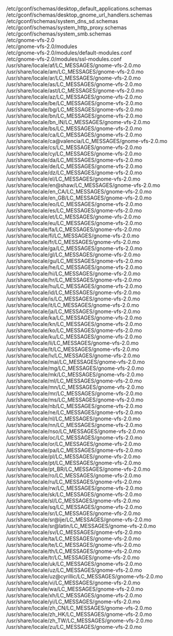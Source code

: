 /etc/gconf/schemas/desktop\_default\_applications.schemas  
/etc/gconf/schemas/desktop\_gnome\_url\_handlers.schemas  
/etc/gconf/schemas/system\_dns\_sd.schemas  
/etc/gconf/schemas/system\_http\_proxy.schemas  
/etc/gconf/schemas/system\_smb.schemas  
/etc/gnome-vfs-2.0  
/etc/gnome-vfs-2.0/modules  
/etc/gnome-vfs-2.0/modules/default-modules.conf  
/etc/gnome-vfs-2.0/modules/ssl-modules.conf  
/usr/share/locale/af/LC\_MESSAGES/gnome-vfs-2.0.mo  
/usr/share/locale/am/LC\_MESSAGES/gnome-vfs-2.0.mo  
/usr/share/locale/ar/LC\_MESSAGES/gnome-vfs-2.0.mo  
/usr/share/locale/as/LC\_MESSAGES/gnome-vfs-2.0.mo  
/usr/share/locale/ast/LC\_MESSAGES/gnome-vfs-2.0.mo  
/usr/share/locale/az/LC\_MESSAGES/gnome-vfs-2.0.mo  
/usr/share/locale/be/LC\_MESSAGES/gnome-vfs-2.0.mo  
/usr/share/locale/bg/LC\_MESSAGES/gnome-vfs-2.0.mo  
/usr/share/locale/bn/LC\_MESSAGES/gnome-vfs-2.0.mo  
/usr/share/locale/bn\_IN/LC\_MESSAGES/gnome-vfs-2.0.mo  
/usr/share/locale/bs/LC\_MESSAGES/gnome-vfs-2.0.mo  
/usr/share/locale/ca/LC\_MESSAGES/gnome-vfs-2.0.mo  
/usr/share/locale/ca@valencia/LC\_MESSAGES/gnome-vfs-2.0.mo  
/usr/share/locale/cs/LC\_MESSAGES/gnome-vfs-2.0.mo  
/usr/share/locale/cy/LC\_MESSAGES/gnome-vfs-2.0.mo  
/usr/share/locale/da/LC\_MESSAGES/gnome-vfs-2.0.mo  
/usr/share/locale/de/LC\_MESSAGES/gnome-vfs-2.0.mo  
/usr/share/locale/dz/LC\_MESSAGES/gnome-vfs-2.0.mo  
/usr/share/locale/el/LC\_MESSAGES/gnome-vfs-2.0.mo  
/usr/share/locale/en@shaw/LC\_MESSAGES/gnome-vfs-2.0.mo  
/usr/share/locale/en\_CA/LC\_MESSAGES/gnome-vfs-2.0.mo  
/usr/share/locale/en\_GB/LC\_MESSAGES/gnome-vfs-2.0.mo  
/usr/share/locale/eo/LC\_MESSAGES/gnome-vfs-2.0.mo  
/usr/share/locale/es/LC\_MESSAGES/gnome-vfs-2.0.mo  
/usr/share/locale/et/LC\_MESSAGES/gnome-vfs-2.0.mo  
/usr/share/locale/eu/LC\_MESSAGES/gnome-vfs-2.0.mo  
/usr/share/locale/fa/LC\_MESSAGES/gnome-vfs-2.0.mo  
/usr/share/locale/fi/LC\_MESSAGES/gnome-vfs-2.0.mo  
/usr/share/locale/fr/LC\_MESSAGES/gnome-vfs-2.0.mo  
/usr/share/locale/ga/LC\_MESSAGES/gnome-vfs-2.0.mo  
/usr/share/locale/gl/LC\_MESSAGES/gnome-vfs-2.0.mo  
/usr/share/locale/gu/LC\_MESSAGES/gnome-vfs-2.0.mo  
/usr/share/locale/he/LC\_MESSAGES/gnome-vfs-2.0.mo  
/usr/share/locale/hi/LC\_MESSAGES/gnome-vfs-2.0.mo  
/usr/share/locale/hr/LC\_MESSAGES/gnome-vfs-2.0.mo  
/usr/share/locale/hu/LC\_MESSAGES/gnome-vfs-2.0.mo  
/usr/share/locale/id/LC\_MESSAGES/gnome-vfs-2.0.mo  
/usr/share/locale/is/LC\_MESSAGES/gnome-vfs-2.0.mo  
/usr/share/locale/it/LC\_MESSAGES/gnome-vfs-2.0.mo  
/usr/share/locale/ja/LC\_MESSAGES/gnome-vfs-2.0.mo  
/usr/share/locale/ka/LC\_MESSAGES/gnome-vfs-2.0.mo  
/usr/share/locale/kn/LC\_MESSAGES/gnome-vfs-2.0.mo  
/usr/share/locale/ko/LC\_MESSAGES/gnome-vfs-2.0.mo  
/usr/share/locale/ku/LC\_MESSAGES/gnome-vfs-2.0.mo  
/usr/share/locale/li/LC\_MESSAGES/gnome-vfs-2.0.mo  
/usr/share/locale/lt/LC\_MESSAGES/gnome-vfs-2.0.mo  
/usr/share/locale/lv/LC\_MESSAGES/gnome-vfs-2.0.mo  
/usr/share/locale/mai/LC\_MESSAGES/gnome-vfs-2.0.mo  
/usr/share/locale/mg/LC\_MESSAGES/gnome-vfs-2.0.mo  
/usr/share/locale/mk/LC\_MESSAGES/gnome-vfs-2.0.mo  
/usr/share/locale/ml/LC\_MESSAGES/gnome-vfs-2.0.mo  
/usr/share/locale/mn/LC\_MESSAGES/gnome-vfs-2.0.mo  
/usr/share/locale/mr/LC\_MESSAGES/gnome-vfs-2.0.mo  
/usr/share/locale/ms/LC\_MESSAGES/gnome-vfs-2.0.mo  
/usr/share/locale/nb/LC\_MESSAGES/gnome-vfs-2.0.mo  
/usr/share/locale/ne/LC\_MESSAGES/gnome-vfs-2.0.mo  
/usr/share/locale/nl/LC\_MESSAGES/gnome-vfs-2.0.mo  
/usr/share/locale/nn/LC\_MESSAGES/gnome-vfs-2.0.mo  
/usr/share/locale/nso/LC\_MESSAGES/gnome-vfs-2.0.mo  
/usr/share/locale/oc/LC\_MESSAGES/gnome-vfs-2.0.mo  
/usr/share/locale/or/LC\_MESSAGES/gnome-vfs-2.0.mo  
/usr/share/locale/pa/LC\_MESSAGES/gnome-vfs-2.0.mo  
/usr/share/locale/pl/LC\_MESSAGES/gnome-vfs-2.0.mo  
/usr/share/locale/pt/LC\_MESSAGES/gnome-vfs-2.0.mo  
/usr/share/locale/pt\_BR/LC\_MESSAGES/gnome-vfs-2.0.mo  
/usr/share/locale/ro/LC\_MESSAGES/gnome-vfs-2.0.mo  
/usr/share/locale/ru/LC\_MESSAGES/gnome-vfs-2.0.mo  
/usr/share/locale/rw/LC\_MESSAGES/gnome-vfs-2.0.mo  
/usr/share/locale/sk/LC\_MESSAGES/gnome-vfs-2.0.mo  
/usr/share/locale/sl/LC\_MESSAGES/gnome-vfs-2.0.mo  
/usr/share/locale/sq/LC\_MESSAGES/gnome-vfs-2.0.mo  
/usr/share/locale/sr/LC\_MESSAGES/gnome-vfs-2.0.mo  
/usr/share/locale/sr@ije/LC\_MESSAGES/gnome-vfs-2.0.mo  
/usr/share/locale/sr@latin/LC\_MESSAGES/gnome-vfs-2.0.mo  
/usr/share/locale/sv/LC\_MESSAGES/gnome-vfs-2.0.mo  
/usr/share/locale/ta/LC\_MESSAGES/gnome-vfs-2.0.mo  
/usr/share/locale/te/LC\_MESSAGES/gnome-vfs-2.0.mo  
/usr/share/locale/th/LC\_MESSAGES/gnome-vfs-2.0.mo  
/usr/share/locale/tr/LC\_MESSAGES/gnome-vfs-2.0.mo  
/usr/share/locale/uk/LC\_MESSAGES/gnome-vfs-2.0.mo  
/usr/share/locale/uz/LC\_MESSAGES/gnome-vfs-2.0.mo  
/usr/share/locale/uz@cyrillic/LC\_MESSAGES/gnome-vfs-2.0.mo  
/usr/share/locale/vi/LC\_MESSAGES/gnome-vfs-2.0.mo  
/usr/share/locale/wa/LC\_MESSAGES/gnome-vfs-2.0.mo  
/usr/share/locale/xh/LC\_MESSAGES/gnome-vfs-2.0.mo  
/usr/share/locale/yi/LC\_MESSAGES/gnome-vfs-2.0.mo  
/usr/share/locale/zh\_CN/LC\_MESSAGES/gnome-vfs-2.0.mo  
/usr/share/locale/zh\_HK/LC\_MESSAGES/gnome-vfs-2.0.mo  
/usr/share/locale/zh\_TW/LC\_MESSAGES/gnome-vfs-2.0.mo  
/usr/share/locale/zu/LC\_MESSAGES/gnome-vfs-2.0.mo  
